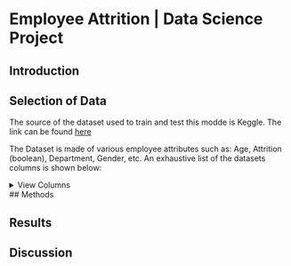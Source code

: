 # Employee Attrition | Data Science Project

## Introduction


## Selection of Data
The source of the dataset used to train and test this modde is Keggle. The link can be found [here](https://www.kaggle.com/datasets/whenamancodes/hr-employee-attrition)

The Dataset is made of various employee attributes such as: Age, Attrition (boolean), Department, Gender, etc. 
An exhaustive list of the datasets columns is shown below:
<details>
    <summary>View Columns</summary>
    1. Age
    2. Attrition
    3. BusinessTravel
    4. DailyRate
    5. Department
    6. DistanceFromHome
    7. Education
    8. EducationField
    9. EmployeeCount
    10. EmployeeNumber
    11. EnvironmentSatisfaction
    12. Gender
    13. HourlyRate
    14. JobInvolvement
    15. JobLevel
    16. JobRole
    17. JobSatisfaction
    18. MaritalStatus
    19. MonthlyIncome
    20. MonthlyRate
    21. NumCompaniesWorked
    22. Over18
    23. OverTime
    24. PercentSalaryHike
    25. PerformanceRating
    26. RelationshipSatisfaction
    27. StandardHours
    28. StockOptionLevel
    29. TotalWorkingYears
    30. TrainingTimesLastYear
    31. WorkLifeBalance
    32. YearsAtCompany
    33. YearsInCurrentRole
    34. YearsSinceLastPromotion
    35. YearsWithCurrManager
</details>
## Methods


## Results


## Discussion 